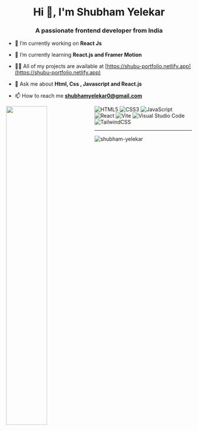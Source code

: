 
<h1 align="center">Hi 👋, I'm Shubham Yelekar</h1>  
<h3 align="center">A passionate frontend developer from India</h3>  

- 🔭 I’m currently working on **React Js**  
  
- 🌱 I’m currently learning **React.js and Framer Motion**  
  
- 👨‍💻 All of my projects are available at [https://shubu-portfolio.netlify.app](https://shubu-portfolio.netlify.app)  
  
- 💬 Ask me about **Html, Css , Javascript and React.js**  
  
- 📫 How to reach me **shubhamyelekar0@gmail.com**  
  

<img align="left" width="47%" src="https://github-readme-stats.vercel.app/api?username=Shubham-yelekar&show_icons=true&border_color=383838&border_radius=20&bg_color=1C1B1C&title_color=FECD67&icon_color=FECD67&text_color=FEFEFE"/>



![HTML5](https://img.shields.io/badge/html5-%23E34F26.svg?style=for-the-badge&logo=html5&logoColor=white) ![CSS3](https://img.shields.io/badge/css3-%231572B6.svg?style=for-the-badge&logo=css3&logoColor=white) ![JavaScript](https://img.shields.io/badge/javascript-%23323330.svg?style=for-the-badge&logo=javascript&logoColor=%23F7DF1E) ![React](https://img.shields.io/badge/react-%2320232a.svg?style=for-the-badge&logo=react&logoColor=%2361DAFB) ![Vite](https://img.shields.io/badge/vite-%23646CFF.svg?style=for-the-badge&logo=vite&logoColor=white) ![Visual Studio Code](https://img.shields.io/badge/Visual%20Studio%20Code-0078d7.svg?style=for-the-badge&logo=visual-studio-code&logoColor=white) ![TailwindCSS](https://img.shields.io/badge/tailwindcss-%2338B2AC.svg?style=for-the-badge&logo=tailwind-css&logoColor=white)

---  

<p><img align="center" src="https://github-readme-streak-stats.herokuapp.com/?user=shubham-yelekar&" alt="shubham-yelekar" /></p>

